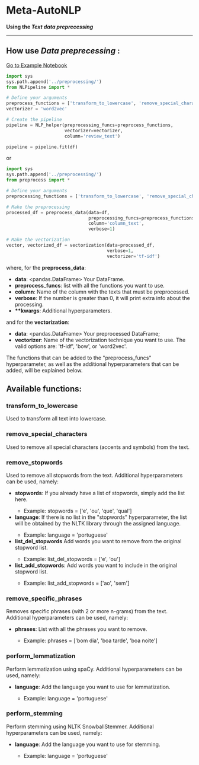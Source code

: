 # Meta-AutoNLP

**Using the _Text data preprecessing_**

---

## How use _Data preprecessing_ :

[Go to Example Notebook](../Example%20notebooks/Preprocessing%20example.ipynb)

```python
import sys
sys.path.append('../preprocessing/')
from NLPipeline import *

# Define your arguments
preprocess_functions = ['transform_to_lowercase', 'remove_special_characters', 'remove_stopwords']
vectorizer = 'word2vec'

# Create the pipeline
pipeline = NLP_helper(preprocessing_funcs=preprocess_functions, 
                      vectorizer=vectorizer, 
                      column='review_text')

pipeline = pipeline.fit(df)
```

or

```python
import sys
sys.path.append('../preprocessing/')
from preprocess import *

# Define your arguments
preprocessing_functions = ['transform_to_lowercase', 'remove_special_characters', 'remove_stopwords']

# Make the preprocessing
processed_df = preprocess_data(data=df, 
                               preprocessing_funcs=preprocess_functions, 
                               column='column_text', 
                               verbose=1)

# Make the vectorization
vector, vectorized_df = vectorization(data=processed_df, 
                                      verbose=1, 
                                      vectorizer='tf-idf')
```

where, for the **preprocess_data**: 

* **data**: <pandas.DataFrame> Your DataFrame.
* **preprocess_funcs**: <list> list with all the functions you want to use.
* **column**: <str> Name of the column with the texts that must be preprocessed.
* **verbose**: <int> If the number is greater than 0, it will print extra info about the processing.
* **\*\*kwargs**: Additional hyperparameters.

and for the **vectorization**:

* **data**: <pandas.DataFrame> Your preprocessed DataFrame;
* **vectorizer**: <str> Name of the vectorization technique you want to use. The valid options are: 'tf-idf', 'bow', or 'word2vec'.

The functions that can be added to the "preprocess\_funcs" hyperparameter, as well as the additional hyperparameters that can be added, will be explained below.

## Available functions:

### transform_to_lowercase

Used to transform all text into lowercase.

### remove_special_characters

Used to remove all special characters (accents and symbols) from the text.

### remove_stopwords

Used to remove all stopwords from the text.
Additional hyperparameters can be used, namely:

* **stopwords**: <list> If you already have a list of stopwords, simply add the list here.
    * Example: stopwords = ['e', 'ou', 'que', 'qual']
* **language**: <str> If there is no list in the "stopwords" hyperparameter, the list will be obtained by the NLTK library through the assigned language.
    * Example: language = 'portuguese' 
* **list_del_stopwords** <list> Add words you want to remove from the original stopword list.
    * Example: list_del_stopwords = ['e', 'ou']
* **list_add_stopwords**: <list> Add words you want to include in the original stopword list. 
    * Example: list_add_stopwords = ['ao', 'sem'] 

### remove_specific_phrases

Removes specific phrases (with 2 or more n-grams) from the text.
Additional hyperparameters can be used, namely:

* **phrases**: <list> List with all the phrases you want to remove.
    * Example: phrases = ['bom dia', 'boa tarde', 'boa noite']

### perform_lemmatization

Perform lemmatization using spaCy.
Additional hyperparameters can be used, namely:

* **language**: <str> Add the language you want to use for lemmatization.
    * Example: language = 'portuguese'

### perform_stemming

Perform stemming using NLTK SnowballStemmer.
Additional hyperparameters can be used, namely:

* **language**: <str> Add the language you want to use for stemming.
    * Example: language = 'portuguese'
